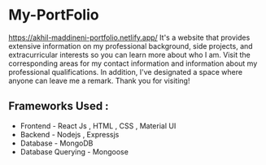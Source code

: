 # My-PortFolio 

https://akhil-maddineni-portfolio.netlify.app/
It's a website that provides extensive information on my professional background, side projects, and extracurricular interests so you can learn more about who I am. Visit the corresponding areas for my contact information and information about my professional qualifications. In addition, I've designated a space where anyone can leave me a remark.
Thank you for visiting!


## Frameworks Used :
* Frontend - React Js , HTML , CSS , Material UI
* Backend - Nodejs , Expressjs
* Database - MongoDB
* Database Querying - Mongoose
